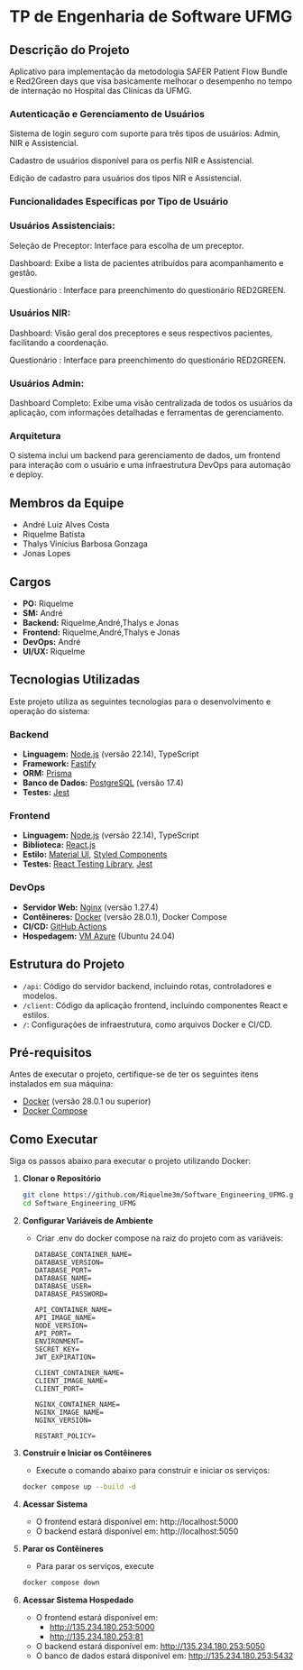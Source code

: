 # TP de Engenharia de Software UFMG

## Descrição do Projeto

Aplicativo para implementação da metodologia SAFER Patient Flow Bundle e Red2Green days que visa basicamente melhorar o desempenho no tempo de internação no Hospital das Clínicas da UFMG.

### Autenticação e Gerenciamento de Usuários

Sistema de login seguro com suporte para três tipos de usuários: Admin, NIR e Assistencial.

Cadastro de usuários disponível para os perfis NIR e Assistencial.

Edição de cadastro para usuários dos tipos NIR e Assistencial.

### Funcionalidades Específicas por Tipo de Usuário

### Usuários Assistenciais:

Seleção de Preceptor: Interface para escolha de um preceptor.

Dashboard: Exibe a lista de pacientes atribuídos para acompanhamento e gestão.

Questionário : Interface para preenchimento do questionário RED2GREEN.

### Usuários NIR:

Dashboard: Visão geral dos preceptores e seus respectivos pacientes, facilitando a coordenação.

Questionário : Interface para preenchimento do questionário RED2GREEN.

### Usuários Admin:

Dashboard Completo: Exibe uma visão centralizada de todos os usuários da aplicação, com informações detalhadas e ferramentas de gerenciamento.

### Arquitetura

O sistema inclui um backend para gerenciamento de dados, um frontend para interação com o usuário e uma infraestrutura DevOps para automação e deploy.

## Membros da Equipe

- André Luiz Alves Costa
- Riquelme Batista
- Thalys Vinícius Barbosa Gonzaga
- Jonas Lopes

## Cargos

- **PO:** Riquelme
- **SM:** André
- **Backend:** Riquelme,André,Thalys e Jonas
- **Frontend:** Riquelme,André,Thalys e Jonas
- **DevOps:** André
- **UI/UX:** Riquelme

## Tecnologias Utilizadas

Este projeto utiliza as seguintes tecnologias para o desenvolvimento e operação do sistema:

### Backend

- **Linguagem:** [Node.js](https://nodejs.org/) (versão 22.14), TypeScript
- **Framework:** [Fastify](https://www.fastify.io/)
- **ORM:** [Prisma](https://www.prisma.io/)
- **Banco de Dados:** [PostgreSQL](https://www.postgresql.org/) (versão 17.4)
- **Testes:** [Jest](https://jestjs.io/)

### Frontend

- **Linguagem:** [Node.js](https://nodejs.org/) (versão 22.14), TypeScript
- **Biblioteca:** [React.js](https://reactjs.org/)
- **Estilo:** [Material UI](https://mui.com/), [Styled Components](https://styled-components.com/)
- **Testes:** [React Testing Library](https://testing-library.com/), [Jest](https://jestjs.io/)

### DevOps

- **Servidor Web:** [Nginx](https://www.nginx.com/) (versão 1.27.4)
- **Contêineres:** [Docker](https://www.docker.com/) (versão 28.0.1), Docker Compose
- **CI/CD:** [GitHub Actions](https://github.com/features/actions)
- **Hospedagem:** [VM Azure](https://azure.microsoft.com/) (Ubuntu 24.04)

## Estrutura do Projeto

- `/api`: Código do servidor backend, incluindo rotas, controladores e modelos.
- `/client`: Código da aplicação frontend, incluindo componentes React e estilos.
- `/`: Configurações de infraestrutura, como arquivos Docker e CI/CD.

## Pré-requisitos

Antes de executar o projeto, certifique-se de ter os seguintes itens instalados em sua máquina:

- [Docker](https://www.docker.com/) (versão 28.0.1 ou superior)
- [Docker Compose](https://docs.docker.com/compose/)

## Como Executar

Siga os passos abaixo para executar o projeto utilizando Docker:

1. **Clonar o Repositório**

   ```bash
   git clone https://github.com/Riquelme3m/Software_Engineering_UFMG.git
   cd Software_Engineering_UFMG
   ```

2. **Configurar Variáveis de Ambiente**

   - Criar .env do docker compose na raiz do projeto com as variáveis:

   ```env
      DATABASE_CONTAINER_NAME=
      DATABASE_VERSION=
      DATABASE_PORT=
      DATABASE_NAME=
      DATABASE_USER=
      DATABASE_PASSWORD=

      API_CONTAINER_NAME=
      API_IMAGE_NAME=
      NODE_VERSION=
      API_PORT=
      ENVIRONMENT=
      SECRET_KEY=
      JWT_EXPIRATION=

      CLIENT_CONTAINER_NAME=
      CLIENT_IMAGE_NAME=
      CLIENT_PORT=

      NGINX_CONTAINER_NAME=
      NGINX_IMAGE_NAME=
      NGINX_VERSION=

      RESTART_POLICY=
   ```

3. **Construir e Iniciar os Contêineres**

   - Execute o comando abaixo para construir e iniciar os serviços:

   ```bash
   docker compose up --build -d
   ```

4. **Acessar Sistema**

   - O frontend estará disponível em: http://localhost:5000
   - O backend estará disponível em: http://localhost:5050

5. **Parar os Contêineres**

   - Para parar os serviços, execute

   ```bash
   docker compose down
   ```

6. **Acessar Sistema Hospedado**

   - O frontend estará disponível em:
     - http://135.234.180.253:5000
     - http://135.234.180.253:81
   - O backend estará disponível em: http://135.234.180.253:5050
   - O banco de dados estará disponível em: http://135.234.180.253:5432
